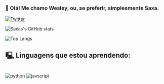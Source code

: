 ###  👋 Olá! Me chamo Wesley, ou, se preferir, simplesmente Saxa.


[![Twitter][def]](https://twitter.com/Saxa1018)


[def]: https://img.shields.io/twitter/url/https/twitter.com/cloudposse.svg?style=social&label=Follow%20%40Saxa1018


![Saxas's GitHub stats](https://github-readme-stats.vercel.app/api?username=Saxa0777&show_icons=true&theme=merko)

![Top Langs](https://github-readme-stats.vercel.app/api/top-langs/?username=Saxa0777&layout=compact)

## 🖳 Linguagens que estou aprendendo:

<div style='display: indilne_block'><br/>
    <img align='center' alt='python' src='https://img.shields.io/badge/Python-14354C?style=for-the-badge&logo=python&logoColor=white' />
    <img align='center' alt='javscript' src='https://img.shields.io/badge/JavaScript-323330?style=for-the-badge&logo=javascript&logoColor=F7DF1E' />
</div>
